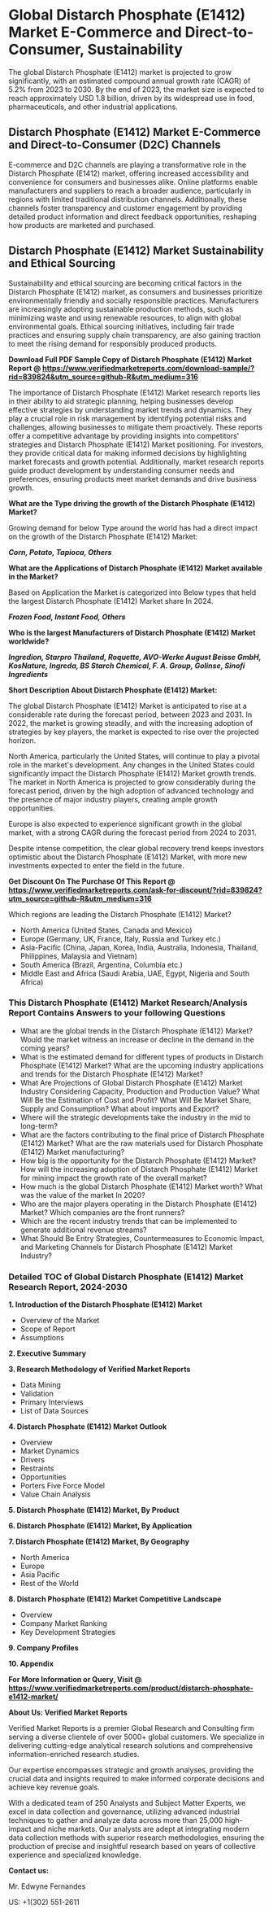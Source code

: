 <h1>Global Distarch Phosphate (E1412) Market E-Commerce and Direct-to-Consumer, Sustainability</h1><p class=""><p>The global Distarch Phosphate (E1412) market is projected to grow significantly, with an estimated compound annual growth rate (CAGR) of 5.2% from 2023 to 2030. By the end of 2023, the market size is expected to reach approximately USD 1.8 billion, driven by its widespread use in food, pharmaceuticals, and other industrial applications.</p><h2>Distarch Phosphate (E1412) Market E-Commerce and Direct-to-Consumer (D2C) Channels</h2><p>E-commerce and D2C channels are playing a transformative role in the Distarch Phosphate (E1412) market, offering increased accessibility and convenience for consumers and businesses alike. Online platforms enable manufacturers and suppliers to reach a broader audience, particularly in regions with limited traditional distribution channels. Additionally, these channels foster transparency and customer engagement by providing detailed product information and direct feedback opportunities, reshaping how products are marketed and purchased.</p><h2>Distarch Phosphate (E1412) Market Sustainability and Ethical Sourcing</h2><p>Sustainability and ethical sourcing are becoming critical factors in the Distarch Phosphate (E1412) market, as consumers and businesses prioritize environmentally friendly and socially responsible practices. Manufacturers are increasingly adopting sustainable production methods, such as minimizing waste and using renewable resources, to align with global environmental goals. Ethical sourcing initiatives, including fair trade practices and ensuring supply chain transparency, are also gaining traction to meet the rising demand for responsibly produced products.</p></p><p class=""><strong>Download Full PDF Sample Copy of Distarch Phosphate (E1412) Market Report @ <a href="https://www.verifiedmarketreports.com/download-sample/?rid=839824&utm_source=github-R&utm_medium=316" target="_blank">https://www.verifiedmarketreports.com/download-sample/?rid=839824&utm_source=github-R&utm_medium=316</a></strong></p><p>The importance of&nbsp;Distarch Phosphate (E1412) Market research reports lies in their ability to aid strategic planning, helping businesses develop effective strategies by understanding market trends and dynamics. They play a crucial role in risk management by identifying potential risks and challenges, allowing businesses to mitigate them proactively. These reports offer a competitive advantage by providing insights into competitors' strategies and Distarch Phosphate (E1412) Market positioning. For investors, they provide critical data for making informed decisions by highlighting market forecasts and growth potential. Additionally, market research reports guide product development by understanding consumer needs and preferences, ensuring products meet market demands and drive business growth.</p><p><strong>What are the&nbsp;Type driving the growth of the Distarch Phosphate (E1412) Market?</strong></p><p id="" class="">Growing demand for below Type around the world has had a direct impact on the growth of the Distarch Phosphate (E1412) Market:</p><p class=""><em><strong>Corn, Potato, Tapioca, Others</strong></em></p><p class=""><strong>What are the&nbsp;Applications&nbsp;of Distarch Phosphate (E1412) Market available in the Market?</strong></p><p id="" class="">Based on Application the Market is categorized into Below types that held the largest Distarch Phosphate (E1412) Market share In 2024.</p><p class=""><em><strong>Frozen Food, Instant Food, Others</strong></em></p><p class=""><strong>Who is the largest Manufacturers of Distarch Phosphate (E1412) Market worldwide?</strong></p><p><em><strong>Ingredion, Starpro Thailand, Roquette, AVO-Werke August Beisse GmbH, KosNature, Ingreda, BS Starch Chemical, F. A. Group, Golinse, Sinofi Ingredients</strong></em></p><p id="" class=""><strong>Short Description About Distarch Phosphate (E1412) Market:</strong></p><p>The global Distarch Phosphate (E1412) Market is anticipated to rise at a considerable rate during the forecast period, between 2023 and 2031. In 2022, the market is growing steadily, and with the increasing adoption of strategies by key players, the market is expected to rise over the projected horizon.</p><p>North America, particularly the United States, will continue to play a pivotal role in the market's development. Any changes in the United States could significantly impact the Distarch Phosphate (E1412) Market growth trends. The market in North America is projected to grow considerably during the forecast period, driven by the high adoption of advanced technology and the presence of major industry players, creating ample growth opportunities.</p><p>Europe is also expected to experience significant growth in the global market, with a strong CAGR during the forecast period from 2024 to 2031.</p><p>Despite intense competition, the clear global recovery trend keeps investors optimistic about the Distarch Phosphate (E1412) Market, with more new investments expected to enter the field in the future.</p><p id="" class=""><strong>Get Discount On The Purchase Of This Report @ <a href="https://www.verifiedmarketreports.com/ask-for-discount/?rid=839824?utm_source=github-R&utm_medium=316" target="_blank">https://www.verifiedmarketreports.com/ask-for-discount/?rid=839824?utm_source=github-R&utm_medium=316</a></strong></p><p class="">Which regions are leading the Distarch Phosphate (E1412) Market?</p><ul><li>North America (United States, Canada and Mexico)</li><li>Europe (Germany, UK, France, Italy, Russia and Turkey etc.)</li><li>Asia-Pacific (China, Japan, Korea, India, Australia, Indonesia, Thailand, Philippines, Malaysia and Vietnam)</li><li>South America (Brazil, Argentina, Columbia etc.)</li><li>Middle East and Africa (Saudi Arabia, UAE, Egypt, Nigeria and South Africa)</li></ul><h3 id="" class="">This Distarch Phosphate (E1412) Market Research/Analysis Report Contains Answers to your following Questions</h3><ul><li>What are the global trends in the Distarch Phosphate (E1412) Market? Would the market witness an increase or decline in the demand in the coming years?</li><li>What is the estimated demand for different types of products in Distarch Phosphate (E1412) Market? What are the upcoming industry applications and trends for the Distarch Phosphate (E1412) Market?</li><li>What Are Projections of Global Distarch Phosphate (E1412) Market Industry Considering Capacity, Production and Production Value? What Will Be the Estimation of Cost and Profit? What Will Be Market Share, Supply and Consumption? What about imports and Export?</li><li>Where will the strategic developments take the industry in the mid to long-term?</li><li>What are the factors contributing to the final price of Distarch Phosphate (E1412) Market? What are the raw materials used for Distarch Phosphate (E1412) Market manufacturing?</li><li>How big is the opportunity for the Distarch Phosphate (E1412) Market? How will the increasing adoption of Distarch Phosphate (E1412) Market for mining impact the growth rate of the overall market?</li><li>How much is the global Distarch Phosphate (E1412) Market worth? What was the value of the market In 2020?</li><li>Who are the major players operating in the Distarch Phosphate (E1412) Market? Which companies are the front runners?</li><li>Which are the recent industry trends that can be implemented to generate additional revenue streams?</li><li>What Should Be Entry Strategies, Countermeasures to Economic Impact, and Marketing Channels for Distarch Phosphate (E1412) Market Industry?</li></ul><h3 id="" class="">Detailed TOC of Global Distarch Phosphate (E1412) Market Research Report, 2024-2030</h3><p id="" class=""><strong>1. Introduction of the Distarch Phosphate (E1412) Market</strong></p><ul><li>Overview of the Market</li><li>Scope of Report</li><li>Assumptions</li></ul><p id="" class=""><strong>2. Executive Summary</strong></p><p id="" class=""><strong>3. Research Methodology of Verified Market Reports</strong></p><ul><li>Data Mining</li><li>Validation</li><li>Primary Interviews</li><li>List of Data Sources</li></ul><p id="" class=""><strong>4. Distarch Phosphate (E1412) Market Outlook</strong></p><ul><li>Overview</li><li>Market Dynamics</li><li>Drivers</li><li>Restraints</li><li>Opportunities</li><li>Porters Five Force Model</li><li>Value Chain Analysis</li></ul><p id="" class=""><strong>5. Distarch Phosphate (E1412) Market, By Product</strong></p><p id="" class=""><strong>6. Distarch Phosphate (E1412) Market, By Application</strong></p><p id="" class=""><strong>7. Distarch Phosphate (E1412) Market, By Geography</strong></p><ul><li>North America</li><li>Europe</li><li>Asia Pacific</li><li>Rest of the World</li></ul><p id="" class=""><strong>8. Distarch Phosphate (E1412) Market Competitive Landscape</strong></p><ul><li>Overview</li><li>Company Market Ranking</li><li>Key Development Strategies</li></ul><p id="" class=""><strong>9. Company Profiles</strong></p><p id="" class=""><strong>10. Appendix</strong></p><p id="" class=""><strong>For More Information or Query, Visit @ <a href="https://www.verifiedmarketreports.com/product/distarch-phosphate-e1412-market/" target="_blank">https://www.verifiedmarketreports.com/product/distarch-phosphate-e1412-market/</a></strong></p><p id="" class=""><strong>About Us: Verified Market Reports</strong></p><p id="" class="">Verified Market Reports is a premier Global Research and Consulting firm serving a diverse clientele of over 5000+ global customers. We specialize in delivering cutting-edge analytical research solutions and comprehensive information-enriched research studies.</p><p id="" class="">Our expertise encompasses strategic and growth analyses, providing the crucial data and insights required to make informed corporate decisions and achieve key revenue goals.</p><p id="" class="">With a dedicated team of 250 Analysts and Subject Matter Experts, we excel in data collection and governance, utilizing advanced industrial techniques to gather and analyze data across more than 25,000 high-impact and niche markets. Our analysts are adept at integrating modern data collection methods with superior research methodologies, ensuring the production of precise and insightful research based on years of collective experience and specialized knowledge.</p><p id="" class=""><strong>Contact us:</strong></p><p id="" class="">Mr. Edwyne Fernandes</p><p id="" class="">US: +1(302) 551-2611</p>